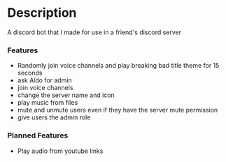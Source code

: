 # Description
A discord bot that I made for use in a friend's discord server

### Features
* Randomly join voice channels and play breaking bad title theme for 15 seconds
* ask Aldo for admin
* join voice channels
* change the server name and icon
* play music from files
* mute and unmute users even if they have the server mute permission
* give users the admin role

### Planned Features
* Play audio from youtube links